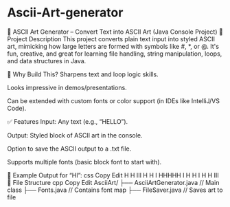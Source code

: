 # Ascii-Art-generator


🎨 ASCII Art Generator – Convert Text into ASCII Art (Java Console Project)
📌 Project Description
This project converts plain text input into styled ASCII art, mimicking how large letters are formed with symbols like #, *, or @. It's fun, creative, and great for learning file handling, string manipulation, loops, and data structures in Java.

🧠 Why Build This?
Sharpens text and loop logic skills.

Looks impressive in demos/presentations.

Can be extended with custom fonts or color support (in IDEs like IntelliJ/VS Code).

✅ Features
Input: Any text (e.g., “HELLO”).

Output: Styled block of ASCII art in the console.

Option to save the ASCII output to a .txt file.

Supports multiple fonts (basic block font to start with).

📄 Example Output for “HI”:
css
Copy
Edit
H   H   III
H   H    I 
HHHHH    I 
H   H    I 
H   H   III
🧱 File Structure
cpp
Copy
Edit
AsciiArt/
├── AsciiArtGenerator.java   // Main class
├── Fonts.java               // Contains font map
├── FileSaver.java           // Saves art to file
